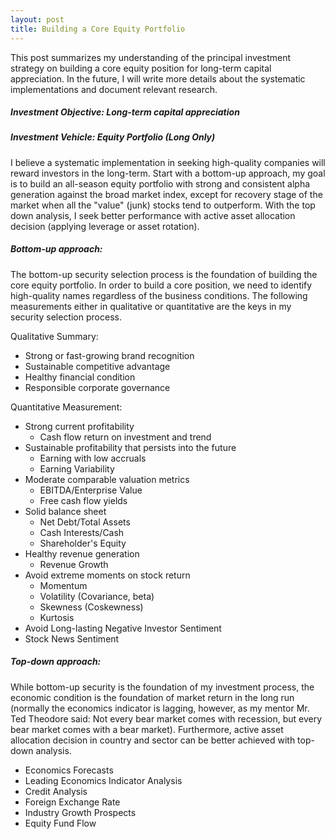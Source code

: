 ```yaml
---
layout: post
title: Building a Core Equity Portfolio
---
```


This post summarizes my understanding of the principal investment strategy on building a core equity position for long-term capital appreciation. In the future, I will write more details about the systematic implementations and document relevant research.

##### Investment Objective: Long-term capital appreciation
##### Investment Vehicle: Equity Portfolio (Long Only)

I believe a systematic implementation in seeking high-quality companies will reward investors in the long-term. Start with a bottom-up approach, my goal is to build an all-season equity portfolio with strong and consistent alpha generation against the broad market index, except for recovery stage of the market when all the "value" (junk) stocks tend to outperform. With the top down analysis, I seek better performance with active asset allocation decision (applying leverage or asset rotation).

##### Bottom-up approach:

The bottom-up security selection process is the foundation of building the core equity portfolio. In order to build a core position, we need to identify high-quality names regardless of the business conditions. The following measurements either in qualitative or quantitative are the keys in my security selection process.

Qualitative Summary:
- Strong or fast-growing brand recognition
- Sustainable competitive advantage
- Healthy financial condition
- Responsible corporate governance

Quantitative Measurement:
- Strong current profitability
  - Cash flow return on investment and trend
- Sustainable profitability that persists into the future
  - Earning with low accruals
  - Earning Variability
- Moderate comparable valuation metrics
  - EBITDA/Enterprise Value
  - Free cash flow yields
- Solid balance sheet
  - Net Debt/Total Assets
  - Cash Interests/Cash
  - Shareholder's Equity
- Healthy revenue generation
  - Revenue Growth
- Avoid extreme moments on stock return
  - Momentum
  - Volatility (Covariance, beta)
  - Skewness (Coskewness)
  - Kurtosis
 - Avoid Long-lasting Negative Investor Sentiment
  - Stock News Sentiment

##### Top-down approach:

While bottom-up security is the foundation of my investment process, the economic condition is the foundation of market return in the long run (normally the economics indicator is lagging, however, as my mentor Mr. Ted Theodore said: Not every bear market comes with recession, but every bear market comes with a bear market). Furthermore, active asset allocation decision in country and sector can be better achieved with top-down analysis.

- Economics Forecasts
- Leading Economics Indicator Analysis
- Credit Analysis
- Foreign Exchange Rate
- Industry Growth Prospects
- Equity Fund Flow
